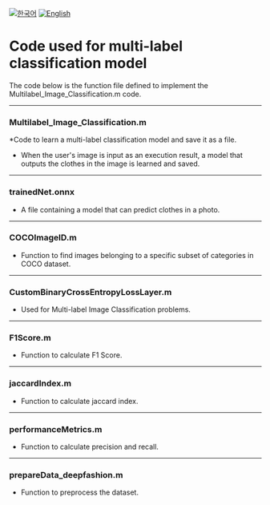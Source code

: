 [![한국어](https://img.shields.io/badge/lang-%ED%95%9C%EA%B5%AD%EC%96%B4-blue.svg)](README.md)
[![English](https://img.shields.io/badge/lang-English-red.svg)](README_en.md)

# Code used for multi-label classification model
The code below is the function file defined to implement the Multilabel_Image_Classification.m code.
* * *
### Multilabel_Image_Classification.m
*Code to learn a multi-label classification model and save it as a file.   
* When the user's image is input as an execution result, a model that outputs the clothes in the image is learned and saved.
* * *
### trainedNet.onnx
* A file containing a model that can predict clothes in a photo.  
* * *
### COCOImageID.m
* Function to find images belonging to a specific subset of categories in COCO dataset.  
* * *
### CustomBinaryCrossEntropyLossLayer.m
* Used for Multi-label Image Classification problems.  
* * *
### F1Score.m
* Function to calculate F1 Score.  
* * *
### jaccardIndex.m
* Function to calculate jaccard index.  
* * *
### performanceMetrics.m
* Function to calculate precision and recall.  
* * *
### prepareData_deepfashion.m
* Function to preprocess the dataset.  